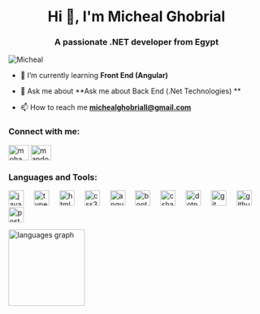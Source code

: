 <h1 align="center">Hi 👋, I'm Micheal Ghobrial</h1>
<h3 align="center">A passionate .NET developer from Egypt</h3>

<p align="left"> <img src="https://komarev.com/ghpvc/?username=33b3ziz&label=Profile%20views&color=0e75b6&style=flat" alt="Micheal" /> </p>

- 🌱 I’m currently learning **Front End (Angular)**

- 💬 Ask me about **Ask me about Back End (.Net Technologies) **

- 📫 How to reach me **michealghobriall@gmail.com**

<h3 align="left">Connect with me:</h3>
<p align="left">
<a href="https://www.linkedin.com/in/micheal-ghobrial/" target="_blank"><img align="center" src="https://raw.githubusercontent.com/rahuldkjain/github-profile-readme-generator/master/src/images/icons/Social/linked-in-alt.svg" alt="mohamed-abdelaziz-1a7526242" height="30" width="40" /></a>
<a href="https://www.facebook.com/micheal.magdy.1428" target="_blank"><img align="center" src="https://raw.githubusercontent.com/rahuldkjain/github-profile-readme-generator/master/src/images/icons/Social/facebook.svg" alt="mando325" height="30" width="40" /></a>
</p>

<h3 align="left">Languages and Tools:</h3>
<p align="left"> 
  <img src="https://cdn.jsdelivr.net/gh/devicons/devicon/icons/javascript/javascript-original.svg" height="30" alt="javascript logo"  />
  <img width="12" />
  <img src="https://cdn.jsdelivr.net/gh/devicons/devicon/icons/typescript/typescript-original.svg" height="30" alt="typescript logo"  />
  <img width="12" />
  <img src="https://cdn.jsdelivr.net/gh/devicons/devicon/icons/html5/html5-original.svg" height="30" alt="html5 logo"  />
  <img width="12" />
  <img src="https://cdn.jsdelivr.net/gh/devicons/devicon/icons/css3/css3-original.svg" height="30" alt="css3 logo"  />
  <img width="12" />
  <img src="https://cdn.jsdelivr.net/gh/devicons/devicon/icons/angularjs/angularjs-original.svg" height="30" alt="angularjs logo"  />
  <img width="12" />
  <img src="https://cdn.jsdelivr.net/gh/devicons/devicon/icons/bootstrap/bootstrap-original.svg" height="30" alt="bootstrap logo"  />
  <img width="12" />
  <img src="https://cdn.jsdelivr.net/gh/devicons/devicon/icons/csharp/csharp-original.svg" height="30" alt="csharp logo"  />
  <img width="12" />
  <img src="https://cdn.jsdelivr.net/gh/devicons/devicon/icons/dotnetcore/dotnetcore-original.svg" height="30" alt="dotnetcore logo"  />
  <img width="12" />
  <img src="https://cdn.jsdelivr.net/gh/devicons/devicon/icons/git/git-original.svg" height="30" alt="git logo"  />
  <img width="12" />
  <img src="https://cdn.jsdelivr.net/gh/devicons/devicon/icons/github/github-original.svg" height="30" alt="github logo"  />
  <img width="12" />
  <img src="https://cdn.simpleicons.org/postman/FF6C37" height="30" alt="postman logo"  />
</p>


<div align="left">
  <img src="https://github-readme-stats.vercel.app/api/top-langs?username=micheal965&locale=en&hide_title=false&layout=compact&card_width=320&langs_count=4&theme=graywhite&hide_border=false&order=2" height="150" alt="languages graph"  />
</div>


###
